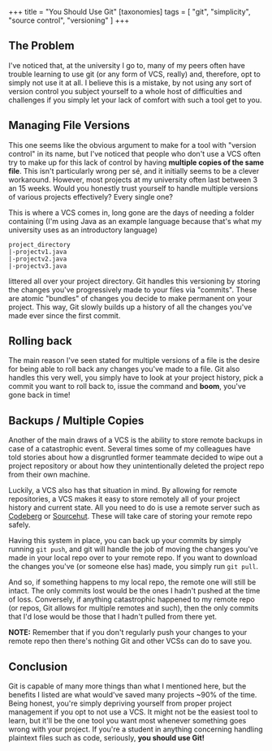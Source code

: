 +++
title = "You Should Use Git"
[taxonomies]
tags = [
"git",
"simplicity",
"source control",
"versioning"
]
+++

## The Problem

I've noticed that, at the university I go to, many of my peers often have trouble
learning to use git (or any form of VCS, really) and, therefore, opt to simply
not use it at all.
I believe this is a mistake, by not using any sort of version control you subject
yourself to a whole host of difficulties and challenges if you simply let your
lack of comfort with such a tool get to you.

## Managing File Versions

This one seems like the obvious argument to make for a tool with "version control"
in its name, but I've noticed that people who don't use a VCS often try to make
up for this lack of control by having **multiple copies of the same file**.
This isn't particularly wrong per sé, and it initially seems to be a clever workaround.
However, most projects at my university often last between 3 an 15 weeks.
Would you honestly trust yourself to handle multiple versions of various projects
effectively?
Every single one?

This is where a VCS comes in, long gone are the days of needing a folder
containing (I'm using Java as an example language because that's what my
university uses as an introductory language)

```
project_directory
|-projectv1.java
|-projectv2.java
|-projectv3.java
```

littered all over your project directory.
Git handles this versioning by storing the changes you've progressively made to
your files via "commits". These are atomic "bundles" of changes you decide to
make permanent on your project. This way, Git slowly builds up a history of all
the changes you've made ever since the first commit.

## Rolling back

The main reason I've seen stated for multiple versions of a file is the desire
for being able to roll back any changes you've made to a file. Git also handles
this very well, you simply have to look at your project history, pick a commit
you want to roll back to, issue the command and **boom**, you've gone back in time!

## Backups / Multiple Copies

Another of the main draws of a VCS is the ability to store remote backups in
case of a catastrophic event.
Several times some of my colleagues have told stories about how a disgruntled
former teammate decided to wipe out a project repository or about how they
unintentionally deleted the project repo from their own machine.

Luckily, a VCS also has that situation in mind.
By allowing for remote repositories, a VCS makes it easy to store remotely all
of your project history and current state.
All you need to do is use a remote server such as [Codeberg](https://codeberg.org)
or [Sourcehut](https://sr.ht).
These will take care of storing your remote repo safely.

Having this system in place, you can back up your commits by simply running
`git push`, and git will handle the job of moving the changes you've made in
your local repo over to your remote repo. If you want to download the changes
you've (or someone else has) made, you simply run `git pull`.

And so, if something happens to my local repo, the remote one will still be
intact. The only commits lost would be the ones I hadn't pushed at the time of loss.
Conversely, if anything catastrophic happened to my remote repo (or repos, Git
allows for multiple remotes and such), then the only commits that I'd lose would
be those that I hadn't pulled from there yet.

**NOTE:** Remember that if you don't regularly push your changes to your remote
repo then there's nothing Git and other VCSs can do to save you.

## Conclusion

Git is capable of many more things than what I mentioned here, but the benefits
I listed are what would've saved many projects ~90% of the time.
Being honest, you're simply depriving yourself from proper project management
if you opt to not use a VCS.
It might not be the easiest tool to learn, but it'll be the one tool you want
most whenever something goes wrong with your project.
If you're a student in anything concerning handling plaintext files such as
code, seriously, **you should use Git!**
